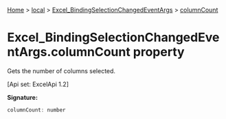 [Home](./index) &gt; [local](local.md) &gt; [Excel\_BindingSelectionChangedEventArgs](local.excel_bindingselectionchangedeventargs.md) &gt; [columnCount](local.excel_bindingselectionchangedeventargs.columncount.md)

# Excel\_BindingSelectionChangedEventArgs.columnCount property

Gets the number of columns selected. 

 \[Api set: ExcelApi 1.2\]

**Signature:**
```javascript
columnCount: number
```
